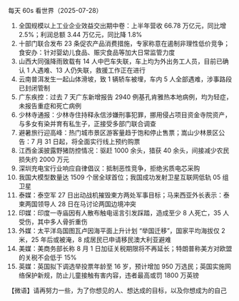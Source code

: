 每天 60s 看世界（2025-07-28）

1. 全国规模以上工业企业效益交出期中卷：上半年营收 66.78 万亿元，同比增 2.5%；利润总额 3.44 万亿元，同比降 1.8%
2. 十部门联合发布 23 条促农产品消费措施，专家称意在遏制非理性低价竞争；食安办：针对婴幼儿食品、赈灾食品等加大日常监管力度
3. 山西大同强降雨致载有 14 人中巴车失联，车上均为外出务工人员，目前已确认 1 人遇难、13 人仍失联，救援工作正在进行
4. 云南普洱发生一起山体滑坡，致 1 辆轿车被埋，车内 5 人全部遇难，涉事路段已封闭管制
5. 广东疾控：过去 7 天广东新增报告 2940 例基孔肯雅热本地病例，均为轻症，未报告重症和死亡病例
6. 少林寺通报：少林寺住持释永信涉嫌刑事犯罪，挪用侵占项目资金寺院资产，与多女有染并育有私生子，正接受多部门联合调查
7. 避暑旅行迎高峰：热门城市景区游客量趋于饱和停止售票；嵩山少林景区公告：7 月 31 日起，将全面实行线上预约购票
8. 江西金溪披露野猪防控情况：驱赶 1000 余头，猎获 40 余头，间接减少农民损失约 2000 万元
9. 深圳充电宝行业响应自律倡议：抵制恶性竞争，拒绝劣质电芯采购
10. 我国大模型数量达 1509 个居全球首位；我国成功发射卫星互联网低轨 05 组卫星
11. 泰媒：泰空军 27 日出动战机摧毁柬方两处军事目标；马来西亚外长表示：泰柬两国领导人 28 日在马讨论两国边境冲突
12. 印媒：印度一寺庙因有人散布触电谣言引发踩踏，造成至少 8 人死亡，35 人受伤，其中多人骨折重伤
13. 外媒：太平洋岛国图瓦卢因海平面上升计划 “举国迁移”，国家平均海拔仅 2 米，25 年后或被淹，8 成居民已申请移民澳大利亚避难
14. 美媒：美商务部长称 8 月 1 日加征关税期限将不再延长；特朗普称美方对欧盟的关税不会低于 15%
15. 英媒：英国拟下调选举投票年龄至 16 岁，预计增加 950 万选民；英国实施网络保护新规，防止儿童接触有害内容，违者最高或罚 1800 万英镑

【微语】请再努力一些，为了你想见的人、想达成的目标，以及你想成为的自己